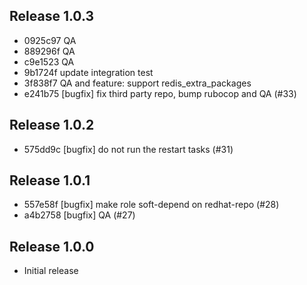 ## Release 1.0.3

* 0925c97 QA
* 889296f QA
* c9e1523 QA
* 9b1724f update integration test
* 3f838f7 QA and feature: support redis_extra_packages
* e241b75 [bugfix] fix third party repo, bump rubocop and QA (#33)

## Release 1.0.2

* 575dd9c [bugfix] do not run the restart tasks (#31)

## Release 1.0.1

* 557e58f [bugfix] make role soft-depend on redhat-repo (#28)
* a4b2758 [bugfix] QA (#27)

## Release 1.0.0

* Initial release
